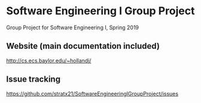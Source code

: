# Software Engineering I Group Project
Group Project for Software Engineering I, Spring 2019

## Website (main documentation included)
http://cs.ecs.baylor.edu/~hollandj/

## Issue tracking
https://github.com/stratx21/SoftwareEngineeringIGroupProject/issues
